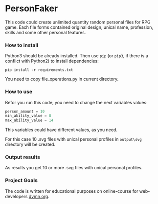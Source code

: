 # PersonFaker

This code could create unlimited quantity random personal files for RPG game. Each file forms contained original design, unical name, profession, skills and some other personal features.

### How to install

Python3 should be already installed. 
Then use `pip` (or `pip3`, if there is a conflict with Python2) to install dependencies:
```
pip install -r requirements.txt
```
You need to copy file_operations.py in current directory.

### How to use

Befor you run this code, you need to change the next variables values:
```python
person_amount = 10
min_ability_value = 8
max_ability_value = 14
```
This variables could have different values, as you need.

For this case 10 .svg files with unical personal profiles in ```output\svg``` directory will be created.

### Output results

As results you get 10 or more .svg files with unical personal profiles.

### Project Goals

The code is written for educational purposes on online-course for web-developers [dvmn.org](https://dvmn.org/).